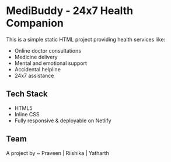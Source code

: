 # MediBuddy - 24x7 Health Companion

This is a simple static HTML project providing health services like:

- Online doctor consultations  
- Medicine delivery  
- Mental and emotional support  
- Accidental helpline  
- 24x7 assistance

## Tech Stack

- HTML5  
- Inline CSS  
- Fully responsive & deployable on Netlify

## Team

A project by ~ Praveen | Riishika | Yatharth
